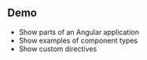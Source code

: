 ## Demo

- Show parts of an Angular application
- Show examples of component types
- Show custom directives